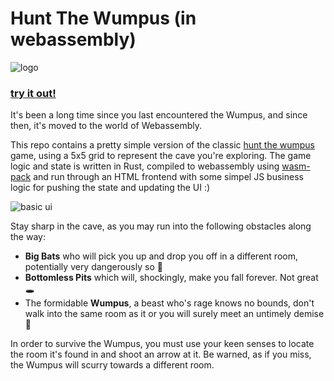 # Hunt The Wumpus (in webassembly) 
![logo](./favicon.ico)
### [try it out!](https://bradeneverson.github.io/wasm-wumpus/)
It's been a long time since you last encountered the Wumpus, and since then, it's moved to the world of Webassembly.

This repo contains a pretty simple version of the classic [hunt the wumpus](https://en.wikipedia.org/wiki/Hunt_the_Wumpus) game, using a 5x5 grid to represent the cave you're exploring. The game logic and state is written in Rust, compiled to webassembly using [wasm-pack](https://github.com/rustwasm/wasm-pack) and run through an HTML frontend with some simpel JS business logic for pushing the state and updating the UI :)

![basic ui](https://github.com/user-attachments/assets/7cbc1374-9946-4532-b339-5cc659109196)

Stay sharp in the cave, as you may run into the following obstacles along the way:
* **Big Bats** who will pick you up and drop you off in a different room, potentially very dangerously so 🦇
* **Bottomless Pits** which will, shockingly, make you fall forever. Not great 🕳️
* The formidable **Wumpus**, a beast who's rage knows no bounds, don't walk into the same room as it or you will surely meet an untimely demise 👹

In order to survive the Wumpus, you must use your keen senses to locate the room it's found in and shoot an arrow at it. Be warned, as if you miss, the Wumpus will scurry towards a different room.
